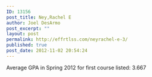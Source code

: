 ```yaml
---
ID: 13156
post_title: Ney,Rachel E
author: Joel DesArmo
post_excerpt: ""
layout: post
permalink: http://effrtlss.com/neyrachel-e-3/
published: true
post_date: 2012-11-02 20:54:24
---
```

<p>Average GPA in Spring 2012 for first course listed: 3.667</p>